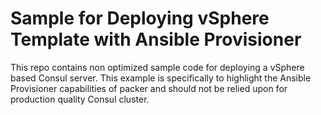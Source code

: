# Sample for Deploying vSphere Template with Ansible Provisioner

This repo contains non optimized sample code for deploying a vSphere based Consul server. This example is specifically to highlight the Ansible Provisioner capabilities of packer and should not be relied upon for production quality Consul cluster.